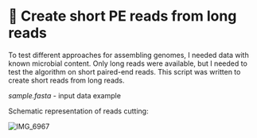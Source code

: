 # 🧬 Create short PE reads from long reads
To test different approaches for assembling genomes, I needed data with known microbial content. Only long reads were available, but I needed to test the algorithm on short paired-end reads. This script was written to create short reads from long reads. 

<i> sample.fasta </i> - input data example <br>

Schematic representation of reads cutting:

![IMG_6967](https://user-images.githubusercontent.com/15068419/192989967-8b783044-ee19-4a10-91b3-e9745a0208a4.jpg)
